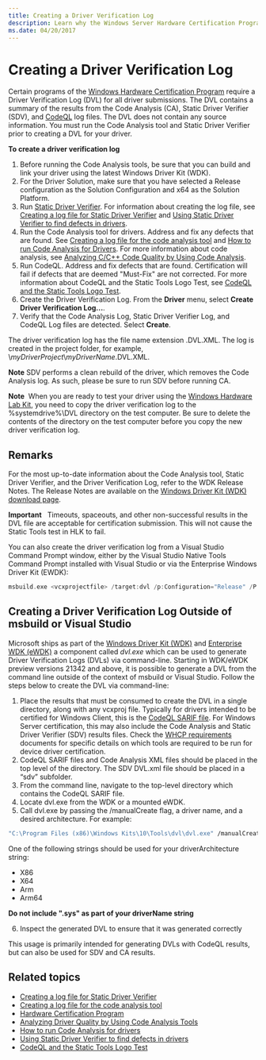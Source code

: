 ```yaml
---
title: Creating a Driver Verification Log
description: Learn why the Windows Server Hardware Certification Program requires a Driver Verification Log (DVL) for all applicable driver submissions.
ms.date: 04/20/2017
---
```


# Creating a Driver Verification Log

Certain programs of the [Windows Hardware Certification Program](/windows-hardware/design/compatibility/) require a Driver Verification Log (DVL) for all driver submissions. The DVL contains a summary of the results from the Code Analysis (CA), Static Driver Verifier (SDV), and [CodeQL](../devtest/static-tools-and-codeql.md) log files. The DVL does not contain any source information. You must run the Code Analysis tool and Static Driver Verifier prior to creating a DVL for your driver.

**To create a driver verification log**

1.  Before running the Code Analysis tools, be sure that you can build and link your driver using the latest Windows Driver Kit (WDK).
2.  For the Driver Solution, make sure that you have selected a Release configuration as the Solution Configuration and x64 as the Solution Platform.
3.  Run [Static Driver Verifier](../devtest/static-driver-verifier.md). For information about creating the log file, see [Creating a log file for Static Driver Verifier](creating-a-log-file-for-static-driver-verifier.md) and [Using Static Driver Verifier to find defects in drivers](../devtest/using-static-driver-verifier-to-find-defects-in-drivers.md).
4.  Run the Code Analysis tool for drivers. Address and fix any defects that are found. See [Creating a log file for the code analysis tool](creating-a-log-file-for-the-code-analysis-tool.md) and [How to run Code Analysis for Drivers](../devtest/how-to-run-code-analysis-for-drivers.md). For more information about code analysis, see [Analyzing C/C++ Code Quality by Using Code Analysis](/previous-versions/visualstudio/visual-studio-2013/dd264897(v=vs.120)).
5.  Run CodeQL.  Address and fix defects that are found.  Certification will fail if defects that are deemed "Must-Fix" are not corrected.  For more information about CodeQL and the Static Tools Logo Test, see [CodeQL and the Static Tools Logo Test](../devtest/static-tools-and-codeql.md).
5.  Create the Driver Verification Log. From the **Driver** menu, select **Create Driver Verification Log...**.
6.  Verify that the Code Analysis Log, Static Driver Verifier Log, and CodeQL Log files are detected. Select **Create**.

The driver verification log has the file name extension .DVL.XML. The log is created in the project folder, for example, \\*myDriverProject*\\*myDriverName*.DVL.XML.

**Note**  SDV performs a clean rebuild of the driver, which removes the Code Analysis log.  As such, please be sure to run SDV before running CA.

**Note**  When you are ready to test your driver using the [Windows Hardware Lab Kit](/windows-hardware/test/hlk/), you need to copy the driver verification log to the %systemdrive%\\DVL directory on the test computer. Be sure to delete the contents of the directory on the test computer before you copy the new driver verification log.

 
## <span id="Remarks"></span><span id="remarks"></span><span id="REMARKS"></span>Remarks

For the most up-to-date information about the Code Analysis tool, Static Driver Verifier, and the Driver Verification Log, refer to the WDK Release Notes. The Release Notes are available on the [Windows Driver Kit (WDK) download page](https://go.microsoft.com/fwlink/p/?linkid=254897).

**Important**   Timeouts, spaceouts, and other non-successful results in the DVL file are acceptable for certification submission. This will not cause the Static Tools test in HLK to fail. 
 
You can also create the driver verification log from a Visual Studio Command Prompt window, either by the Visual Studio Native Tools Command Prompt installed with Visual Studio or via the Enterprise Windows Driver Kit (EWDK):

```cpp
msbuild.exe <vcxprojectfile> /target:dvl /p:Configuration="Release" /P:Platform=x64
```

## Creating a Driver Verification Log Outside of msbuild or Visual Studio

Microsoft ships as part of the [Windows Driver Kit (WDK)](../download-the-wdk.md) and [Enterprise WDK (eWDK)](../download-the-wdk.md#enterprise-wdk-ewdk) a component called *dvl.exe* which can be used to generate Driver Verification Logs (DVLs) via command-line.  Starting in WDK/eWDK preview versions 21342 and above, it is possible to generate a DVL from the command line outside of the context of msbuild or Visual Studio. Follow the steps below to create the DVL via command-line:

1. Place the results that must be consumed to create the DVL in a single directory, along with any vcxproj file.  Typically for drivers intended to be certified for Windows Client, this is the [CodeQL SARIF file](../devtest/static-tools-and-codeql.md#3-perform-analysis-and-view-results).  For Windows Server certification, this may also include the Code Analysis and Static Driver Verifier (SDV) results files.  Check the [WHCP requirements](/windows-hardware/design/compatibility/whcp-specifications-policies) documents for specific details on which tools are required to be run for device driver certification.
2. CodeQL SARIF files and Code Analysis XML files should be placed in the top level of the directory.  The SDV DVL.xml file should be placed in a “sdv” subfolder.
3. From the command line, navigate to the top-level directory which contains the CodeQL SARIF file.
4. Locate dvl.exe from the WDK or a mounted eWDK.
5. Call dvl.exe by passing the /manualCreate flag, a driver name, and a desired architecture. For example:

```cmd
"C:\Program Files (x86)\Windows Kits\10\Tools\dvl\dvl.exe" /manualCreate driverName driverArchitecture
```

One of the following strings should be used for your driverArchitecture string:

- X86
- X64
- Arm
- Arm64

**Do not include ".sys" as part of your driverName string**


6. Inspect the generated DVL to ensure that it was generated correctly

This usage is primarily intended for generating DVLs with CodeQL results, but can also be used for SDV and CA results.  

## <span id="related_topics"></span>Related topics



* [Creating a log file for Static Driver Verifier](creating-a-log-file-for-static-driver-verifier.md)
* [Creating a log file for the code analysis tool](creating-a-log-file-for-the-code-analysis-tool.md)
* [Hardware Certification Program](/previous-versions/windows/hardware/hck/jj124227(v=vs.85))
* [Analyzing Driver Quality by Using Code Analysis Tools](analyzing-driver-quality-by-using-code-analysis-tools.md)
* [How to run Code Analysis for drivers](../devtest/how-to-run-code-analysis-for-drivers.md)
* [Using Static Driver Verifier to find defects in drivers](../devtest/using-static-driver-verifier-to-find-defects-in-drivers.md)
* [CodeQL and the Static Tools Logo Test](../devtest/static-tools-and-codeql.md)
